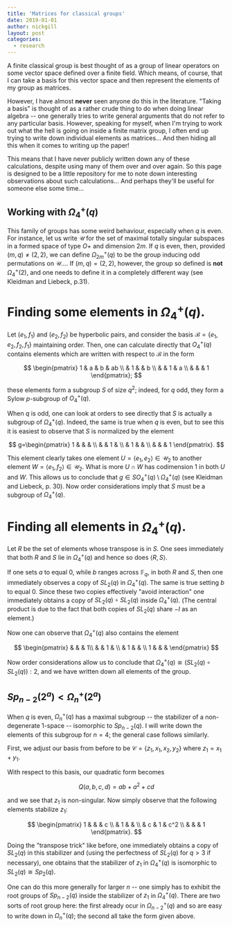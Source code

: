 ```yaml
---
title: 'Matrices for classical groups'
date: 2019-01-01
author: nickgill
layout: post
categories:
  - research
---
```


<script type="text/x-mathjax-config">
    MathJax.Hub.Config({
      tex2jax: {
        skipTags: ['script', 'noscript', 'style', 'textarea', 'pre'],
        inlineMath: [['$','$']]
      }
    });
  </script>
  <script src="https://cdn.mathjax.org/mathjax/latest/MathJax.js?config=TeX-AMS-MML_HTMLorMML" type="text/javascript"></script>

A finite classical group is best thought of as a group of linear operators on some vector space defined over a finite field. Which means, of course, that I can take a basis for this vector space and then represent the elements of my group as matrices.

However, I have almost **never** seen anyone do this in the literature. "Taking a basis" is thought of as a rather crude thing to do when doing linear algebra -- one generally tries to write general arguments that do not refer to any particular basis. However, speaking for myself, when I'm trying to work out what the hell is going on inside a finite matrix group, I often end up trying to write down individual elements as matrices... And then hiding all this when it comes to writing up the paper!

This means that I have never publicly written down any of these calculations, despite using many of them over and over again. So this page is designed to be a little repository for me to note down interesting observations about such calculations... And perhaps they'll be useful for someone else some time...

## Working with $\Omega_4^+(q)$

This family of groups has some weird behaviour, especially when $q$ is even. For instance, let us write $\mathcal{U}$ for the set of maximal totally singular subspaces in a formed space of type $O+$ and dimension $2m$. If $q$ is even, then, provided $(m,q)\neq (2,2)$, we can define $\Omega_{2m}^+(q)$ to be the group inducing odd permutations on $\mathcal{U}$.... If $(m,q)=(2,2)$, however, the group so defined is **not** $\Omega_4^+(2)$, and one needs to define it in a completely different way (see Kleidman and Liebeck, p.31).

# Finding some elements in $\Omega_4^+(q)$.

Let $(e_1,f_1)$ and $(e_2, f_2)$ be hyperbolic pairs, and consider the basis $\mathcal{B}=\{e_1, e_2, f_2, f_1\}$ maintaining order. Then, one can calculate directly that $O_4^+(q)$ contains elements which are written with respect to $\mathcal{B}$ in the form

$$
\begin{pmatrix}
1 & a & b & ab \\ & 1 & & b \\ & & 1 & a \\ & & & 1
\end{pmatrix};
$$

these elements form a subgroup $S$ of size $q^2$; indeed, for $q$ odd, they form a Sylow $p$-subgroup of $O_4^+(q)$. 

When $q$ is odd, one can look at orders to see directly that $S$ is actually a subgroup of $\Omega_4^+(q)$. Indeed, the same is true when $q$ is even, but to see this it is easiest to observe that $S$ is normalized by the element

$$
g=\begin{pmatrix}
1 & & & \\ &  & 1 & \\ & 1 & & \\ & & & 1
\end{pmatrix}.
$$

This element clearly takes one element $U=\langle e_1, e_2\rangle \in \mathcal{U}_2$ to another element $W=\langle e_1, f_2\rangle\in \mathcal{U}_2$. What is more $U\cap W$ has codimension $1$ in both $U$ and $W$. This allows us to conclude that $g\in SO_4^+(q)\setminus \Omega_4^+(q)$ (see Kleidman and Liebeck, p. 30). Now order considerations imply that $S$ must be a subgroup of $\Omega_4^+(q)$.

# Finding all elements in $\Omega_4^+(q)$.

Let $R$ be the set of elements whose transpose is in $S$. One sees immediately that both $R$ and $S$ lie in $\Omega_4^+(q)$ and hence so does $\langle R,S\rangle$.

If one sets $a$ to equal $0$, while $b$ ranges across $\mathbb{F}_q$, in both $R$ and $S$, then one immediately observes a copy of $SL_2(q)$ in $\Omega_4^+(q)$. The same is true setting $b$ to equal $0$. Since these two copies effectively "avoid interaction" one immediately obtains a copy of $SL_2(q)\circ SL_2(q)$ inside $\Omega_4^+(q)$. (The central product is due to the fact that both copies of $SL_2(q)$ share $-I$ as an element.)

Now one can observe that $\Omega_4^+(q)$ also contains the element

$$
\begin{pmatrix}
& & & 1\\ & & 1 & \\ & 1 & & \\ 1 & & & 
\end{pmatrix}
$$

Now order considerations allow us to conclude that $\Omega_4^+(q)\cong (SL_2(q)\circ SL_2(q)):2$, and we have written down all elements of the group.

## $Sp_{n-2}(2^a) < \Omega_n^+(2^a)$

When $q$ is even, $\Omega_n^+(q)$ has a maximal subgroup -- the stabilizer of a non-degenerate $1$-space -- isomorphic to $Sp_{n-2}(q)$. I will write down the elements of this subgroup for $n=4$; the general case follows similarly.

First, we adjust our basis from before to be $\mathcal{C}=\{z_1, x_1, x_2, y_2\}$ where $z_1=x_1+y_1$. 

With respect to this basis, our quadratic form becomes

$$Q(a,b,c,d) = ab+a^2+cd$$

and we see that $z_1$ is non-singular. Now simply observe that the following elements stabilize $z_1$:

$$
\begin{pmatrix}
1 & & & c \\ & 1 & & \\ & c & 1 & c^2 \\ & & & 1
\end{pmatrix}.
$$

Doing the "transpose trick" like before, one immediately obtains a copy of $SL_2(q)$ in this stabilizer and (using the perfectness of $SL_2(q)$ for $q>3$ if necessary), one obtains that the stabilizer of $z_1$ in $\Omega_4^+(q)$ is isomorphic to $SL_2(q)\cong Sp_{2}(q)$.

One can do this more generally for larger $n$ -- one simply has to exhibit the root groups of $Sp_{n-2}(q)$ inside the stabilizer of $z_1$ in $\Omega_4^+(q)$. There are two sorts of root group here: the first already ocur in $\Omega_{n-2}^+(q)$ and so are easy to write down in $\Omega_n^+(q)$; the second all take the form given above.
